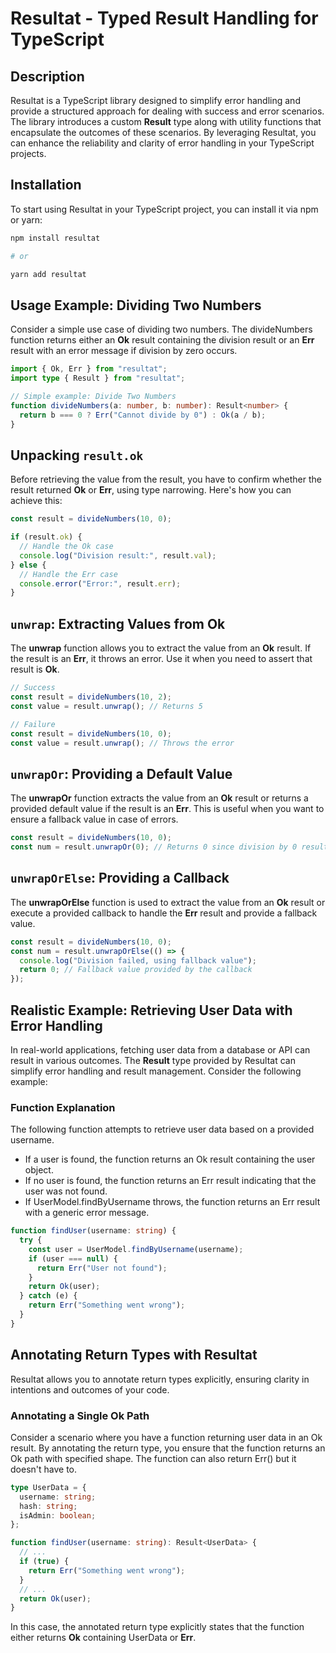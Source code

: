 # Resultat - Typed Result Handling for TypeScript

## Description

Resultat is a TypeScript library designed to simplify error handling and provide a structured approach for dealing with success and error scenarios. The library introduces a custom **Result** type along with utility functions that encapsulate the outcomes of these scenarios. By leveraging Resultat, you can enhance the reliability and clarity of error handling in your TypeScript projects.

## Installation

To start using Resultat in your TypeScript project, you can install it via npm or yarn:

```bash
npm install resultat

# or

yarn add resultat
```

## Usage Example: Dividing Two Numbers

Consider a simple use case of dividing two numbers. The divideNumbers function returns either an **Ok** result containing the division result or an **Err** result with an error message if division by zero occurs.

```ts
import { Ok, Err } from "resultat";
import type { Result } from "resultat";

// Simple example: Divide Two Numbers
function divideNumbers(a: number, b: number): Result<number> {
  return b === 0 ? Err("Cannot divide by 0") : Ok(a / b);
}
```

## Unpacking `result.ok`

Before retrieving the value from the result, you have to confirm whether the result returned **Ok** or **Err**, using type narrowing. Here's how you can achieve this:

```ts
const result = divideNumbers(10, 0);

if (result.ok) {
  // Handle the Ok case
  console.log("Division result:", result.val);
} else {
  // Handle the Err case
  console.error("Error:", result.err);
}
```

## `unwrap`: Extracting Values from Ok

The **unwrap** function allows you to extract the value from an **Ok** result. If the result is an **Err**, it throws an error. Use it when you need to assert that result is **Ok**.

```ts
// Success
const result = divideNumbers(10, 2);
const value = result.unwrap(); // Returns 5

// Failure
const result = divideNumbers(10, 0);
const value = result.unwrap(); // Throws the error
```

## `unwrapOr`: Providing a Default Value

The **unwrapOr** function extracts the value from an **Ok** result or returns a provided default value if the result is an **Err**. This is useful when you want to ensure a fallback value in case of errors.

```ts
const result = divideNumbers(10, 0);
const num = result.unwrapOr(0); // Returns 0 since division by 0 results in an Err
```

## `unwrapOrElse`: Providing a Callback

The **unwrapOrElse** function is used to extract the value from an **Ok** result or execute a provided callback to handle the **Err** result and provide a fallback value.

```ts
const result = divideNumbers(10, 0);
const num = result.unwrapOrElse(() => {
  console.log("Division failed, using fallback value");
  return 0; // Fallback value provided by the callback
});
```

## Realistic Example: Retrieving User Data with Error Handling

In real-world applications, fetching user data from a database or API can result in various outcomes. The **Result** type provided by Resultat can simplify error handling and result management. Consider the following example:

### Function Explanation

The following function attempts to retrieve user data based on a provided username.

- If a user is found, the function returns an Ok result containing the user object.
- If no user is found, the function returns an Err result indicating that the user was not found.
- If UserModel.findByUsername throws, the function returns an Err result with a generic error message.

```ts
function findUser(username: string) {
  try {
    const user = UserModel.findByUsername(username);
    if (user === null) {
      return Err("User not found");
    }
    return Ok(user);
  } catch (e) {
    return Err("Something went wrong");
  }
}
```

## Annotating Return Types with Resultat

Resultat allows you to annotate return types explicitly, ensuring clarity in intentions and outcomes of your code.

### Annotating a Single Ok Path

Consider a scenario where you have a function returning user data in an Ok result. By annotating the return type, you ensure that the function returns an Ok path with specified shape. The function can also return Err() but it doesn't have to.

```ts
type UserData = {
  username: string;
  hash: string;
  isAdmin: boolean;
};

function findUser(username: string): Result<UserData> {
  // ...
  if (true) {
    return Err("Something went wrong");
  }
  // ...
  return Ok(user);
}
```

In this case, the annotated return type explicitly states that the function either returns **Ok** containing UserData or **Err**.
